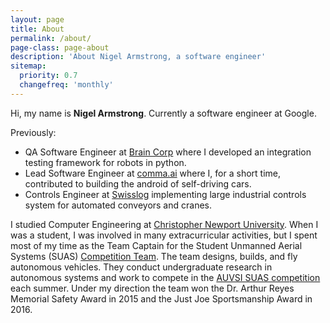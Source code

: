 ```yaml
---
layout: page
title: About
permalink: /about/
page-class: page-about
description: 'About Nigel Armstrong, a software engineer'
sitemap:
  priority: 0.7
  changefreq: 'monthly'
---
```


Hi, my name is __Nigel Armstrong__. Currently a software engineer at Google.

Previously:

* QA Software Engineer at [Brain Corp](http://braincorp.com) where I developed an integration testing framework for robots in python.
* Lead Software Engineer at [comma.ai](https://comma.ai) where I, for a short time, contributed to building the android of self-driving cars.
* Controls Engineer at [Swisslog](http://swisslog.com) implementing large industrial controls system for automated conveyors and cranes.

I studied Computer Engineering at [Christopher Newport University](http://cnu.edu/academics/departments/pcse/majorsminors/computerengineering/).
When I was a student, I was involved in many extracurricular activities, but I spent most of my time as the Team Captain for the
Student Unmanned Aerial Systems (SUAS) [Competition Team](https://github.com/cnuuaslab). The team designs, builds, and fly autonomous vehicles. 
They conduct undergraduate research in autonomous systems and work to compete in the [AUVSI SUAS competition](http://www.auvsi-seafarer.org/) each summer. 
Under my direction the team won the Dr. Arthur Reyes Memorial Safety Award in 2015 and the Just Joe Sportsmanship Award in 2016.
